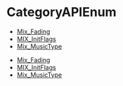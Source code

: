# CategoryAPIEnum

<!-- DO NOT HAND-EDIT CATEGORY LISTS, THEY ARE AUTOGENERATED AND WILL BE OVERWRITTEN, BASED ON TAGS IN INDIVIDUAL PAGE FOOTERS. EDIT THOSE INSTEAD. -->
<!-- BEGIN CATEGORY LIST -->
- [Mix_Fading](Mix_Fading)
- [MIX_InitFlags](MIX_InitFlags)
- [Mix_MusicType](Mix_MusicType)
<!-- END CATEGORY LIST -->
- [Mix_Fading](Mix_Fading)
- [MIX_InitFlags](MIX_InitFlags)
- [Mix_MusicType](Mix_MusicType)
<!-- END CATEGORY LIST -->

